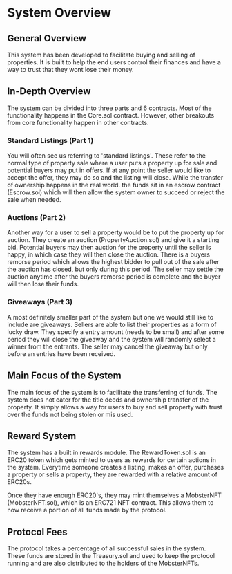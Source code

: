 # System Overview

## General Overview

This system has been developed to facilitate buying and selling of properties. It is built to help the end users control their finances and have a way to trust that they wont lose their money.

## In-Depth Overview

The system can be divided into three parts and 6 contracts. Most of the functionality happens in the Core.sol contract. However, other breakouts from core functionality happen in other contracts.

### Standard Listings (Part 1)

You will often see us referring to 'standard listings'. These refer to the normal type of property sale where a user puts a property up for sale and potential buyers may put in offers. If at any point the seller would like to accept the offer, they may do so and the listing will close. While the transfer of ownership happens in the real world. the funds sit in an escrow contract (Escrow.sol) which will then allow the system owner to succeed or reject the sale when needed.

### Auctions (Part 2)

Another way for a user to sell a property would be to put the property up for auction. They create an auction (PropertyAuction.sol) and give it a starting bid. Potential buyers may then auction for the property until the seller is happy, in which case they will then close the auction. There is a buyers remorse period which allows the highest bidder to pull out of the sale after the auction has closed, but only during this period. The seller may settle the auction anytime after the buyers remorse period is complete and the buyer will then lose their funds.

### Giveaways (Part 3)

A most definitely smaller part of the system but one we would still like to include are giveaways. Sellers are able to list their properties as a form of lucky draw. They specify a entry amount (needs to be small) and after some period they will close the giveaway and the system will randomly select a winner from the entrants. The seller may cancel the giveaway but only before an entries have been received.

## Main Focus of the System

The main focus of the system is to facilitate the transferring of funds. The system does not cater for the title deeds and ownership transfer of the property. It simply allows a way for users to buy and sell property with trust over the funds not being stolen or mis used. 

## Reward System

The system has a built in rewards module. The RewardToken.sol is an ERC20 token which gets minted to users as rewards for certain actions in the system. Everytime someone creates a listing, makes an offer, purchases a property or sells a property, they are rewarded with a relative amount of ERC20s.

Once they have enough ERC20's, they may mint themselves a MobsterNFT (MobsterNFT.sol), which is an ERC721 NFT contract. This allows them to now receive a portion of all funds made by the protocol.

## Protocol Fees

The protocol takes a percentage of all successful sales in the system. These funds are stored in the Treasury.sol and used to keep the protocol running and are also distributed to the holders of the MobsterNFTs.

